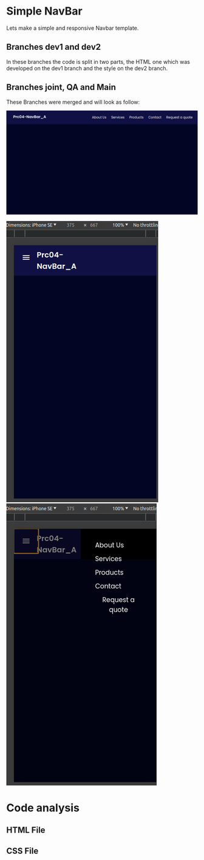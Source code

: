 
# Simple NavBar
Lets make a simple and responsive Navbar template.


## Branches dev1 and dev2
In these branches the code is split in two parts, the HTML one which was developed on the dev1 branch and the style on the dev2 branch.

## Branches joint, QA and Main
These Branches were merged and will look as follow:

![screenshot](pics/screenshot1.png)

![screenshot](pics/screenshot2.png)
![screenshot](pics/screenshot3.png)

# Code analysis

## HTML File


## CSS File